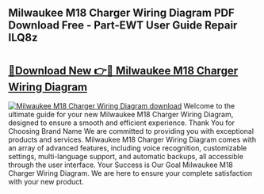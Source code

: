 ## Milwaukee M18 Charger Wiring Diagram PDF Download Free - Part-EWT User Guide Repair ILQ8z

# <h2><a href="http://dfn4g2.blite.top/?on=Milwaukee+M18+Charger+Wiring+Diagram">🔗Download New 👉🔴 Milwaukee M18 Charger Wiring Diagram</a></h2>

[![Milwaukee M18 Charger Wiring Diagram download](https://i.imgur.com/lujVjoI.png)](http://dfn4g2.blite.top/?on=Milwaukee+M18+Charger+Wiring+Diagram)
Welcome to the ultimate guide for your new Milwaukee M18 Charger Wiring Diagram, designed to ensure a smooth and efficient experience. Thank You for Choosing Brand Name We are committed to providing you with exceptional products and services. Milwaukee M18 Charger Wiring Diagram comes with an array of advanced features, including voice recognition, customizable settings, multi-language support, and automatic backups, all accessible through the user interface. Your Success is Our Goal Milwaukee M18 Charger Wiring Diagram. We are here to ensure your complete satisfaction with your new product.
